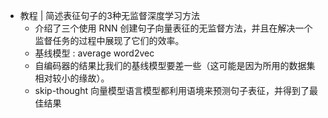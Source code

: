 
- 教程 | 简述表征句子的3种无监督深度学习方法
  - 介绍了三个使用 RNN 创建句子向量表征的无监督方法，并且在解决一个监督任务的过程中展现了它们的效率。
  - 基线模型 : average word2vec
  - 自编码器的结果比我们的基线模型要差一些（这可能是因为所用的数据集相对较小的缘故）。
  - skip-thought 向量模型语言模型都利用语境来预测句子表征，并得到了最佳结果
